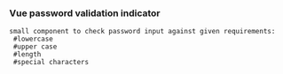 ### Vue password validation indicator

```
small component to check password input against given requirements:
 #lowercase
 #upper case
 #length
 #special characters

```